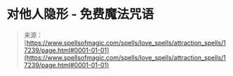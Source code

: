 <!--yml

category: 未分类

date: 2024-06-12 18:58:12

-->

# 对他人隐形 - 免费魔法咒语

> 来源：[https://www.spellsofmagic.com/spells/love_spells/attraction_spells/17239/page.html#0001-01-01](https://www.spellsofmagic.com/spells/love_spells/attraction_spells/17239/page.html#0001-01-01)
